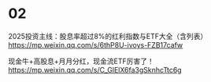 
# 02

2025投资主线：股息率超过8%的红利指数与ETF大全（含列表） https://mp.weixin.qq.com/s/6thP8U-ivoys-FZB17cafw

现金牛+高股息+月月分红，现金流ETF厉害了！ https://mp.weixin.qq.com/s/C_GlElX6fa3gSknhcTtc6g
